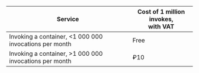 Service | Cost of 1 million invokes, <br>with VAT
----- | -----
Invoking a container, <1 000 000 invocations per month | Free
Invoking a container, >1 000 000 invocations per month | ₽10
